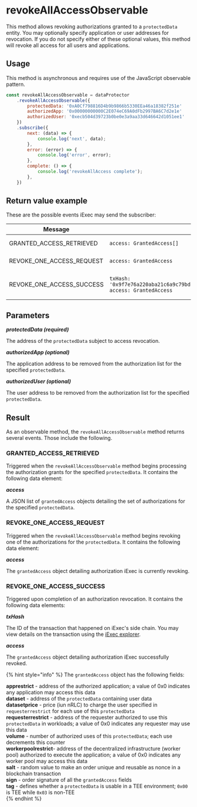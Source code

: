 # revokeAllAccessObservable

This method allows revoking authorizations granted to a `protectedData` entity. You may optionally specify application or user addresses for revocation. If you do not specify either of these optional values, this method will revoke all access for all users and applications.

## Usage

This method is asynchronous and requires use of the JavaScript observable pattern.

```javascript
const revokeAllAccessObservable = dataProtector
    .revokeAllAccessObservable({
        protectedData: '0xA0Cf798816D4b9b9866b5330EEa46a18382f251e'
        authorizedApp: '0x00000000000C2E074eC69A0dFb2997BA6C7d2e1e'
        authorizedUser: '0xecb504d39723b0be0e3a9aa33d646642d1051ee1'
    })
    .subscribe({
        next: (data) => {
            console.log('next', data);
        },
        error: (error) => {
            console.log('error', error);
        },
        complete: () => {
            console.log('revokeAllAccess complete');
        },
    })
```

## Return value example

These are the possible events iExec may send the subscriber:

<table><thead><tr><th width="310">Message</th><th>Return value</th></tr></thead><tbody><tr><td>GRANTED_ACCESS_RETRIEVED</td><td><pre class="language-javascript"><code class="lang-javascript">access: GrantedAccess[]
</code></pre></td></tr><tr><td>REVOKE_ONE_ACCESS_REQUEST</td><td><pre class="language-javascript"><code class="lang-javascript">access: GrantedAccess
</code></pre></td></tr><tr><td>REVOKE_ONE_ACCESS_SUCCESS</td><td><pre class="language-javascript"><code class="lang-javascript">txHash: '0x9f7e76a220aba21c6a9c79bd1680eaf33b10afc2127593fd7e9a9e2b03c2c9fd',
access: GrantedAccess
</code></pre></td></tr></tbody></table>

## Parameters

***protectedData (required)***

The address of the `protectedData` subject to access revocation.

***authorizedApp (optional)***

The application address to be removed from the authorization list for the specified `protectedData`.

***authorizedUser (optional)***

The user address to be removed from the authorization list for the specified `protectedData`.

## Result

As an observable method, the `revokeAllAccessObservable` method returns several events. Those include the following.

### GRANTED_ACCESS_RETRIEVED

Triggered when the `revokeAllAccessObservable` method begins processing the authorization grants for the specified `protectedData`. It contains the following data element:

***access***

A JSON list of `grantedAccess` objects detailing the set of authorizations for the specified `protectedData`.

### REVOKE_ONE_ACCESS_REQUEST

Triggered when the `revokeAllAccessObservable` method begins revoking one of the authorizations for the `protectedData`. It contains the following data element:

***access***

The `grantedAccess` object detailing authorization iExec is currently revoking.

### REVOKE_ONE_ACCESS_SUCCESS

Triggered upon completion of an authorization revocation. It contains the following data elements:

***txHash***

The ID of the transaction that happened on iExec's side chain. You may view details on the transaction using the [iExec explorer](https://explorer.iex.ec).

***access***

The `grantedAccess` object detailing authorization iExec successfully revoked.

{% hint style="info" %}
The `grantedAccess` object has the following fields:

**apprestrict** - address of the authorized application; a value of 0x0 indicates any application may access this data  
**dataset** - address of the `protectedData` containing user data  
**datasetprice** - price (iun nRLC) to charge the user specified in `requesterrestrict` for each use of this `protectedData`  
**requesterrestrict** - address of the requester authorized to use this `protectedData` in workloads; a value of 0x0 indicates any requester may use this data  
**volume** - number of authorized uses of this `protectedData`; each use decrements this counter  
**workerpoolrestrict**- address of the decentralized infrastructure (worker pool) authorized to execute the application; a value of 0x0 indicates any worker pool may access this data  
**salt** - random value to make an order unique and reusable as nonce in a blockchain transaction  
**sign** - order signature of all the `grantedAccess` fields  
**tag** - defines whether a `protectedData` is usable in a TEE environment; `0x00` is TEE while `0x03` is non-TEE  
{% endhint %}